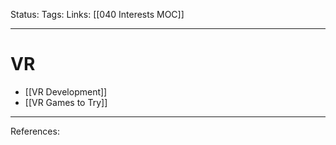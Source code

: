 Status:
Tags:
Links: [[040 Interests MOC]]
___
# VR
- [[VR Development]]
- [[VR Games to Try]]
___
References: